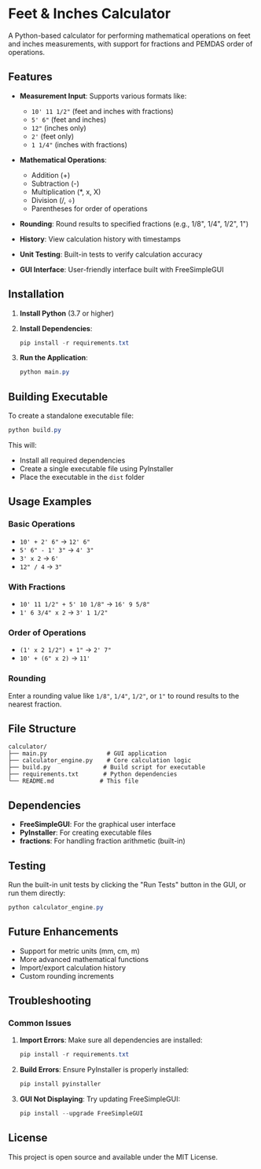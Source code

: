 # Feet & Inches Calculator

A Python-based calculator for performing mathematical operations on feet and inches measurements, with support for fractions and PEMDAS order of operations.

## Features

- **Measurement Input**: Supports various formats like:
  - `10' 11 1/2"` (feet and inches with fractions)
  - `5' 6"` (feet and inches)
  - `12"` (inches only)
  - `2'` (feet only)
  - `1 1/4"` (inches with fractions)

- **Mathematical Operations**: 
  - Addition (+)
  - Subtraction (-)
  - Multiplication (*, x, X)
  - Division (/, ÷)
  - Parentheses for order of operations

- **Rounding**: Round results to specified fractions (e.g., 1/8", 1/4", 1/2", 1")

- **History**: View calculation history with timestamps

- **Unit Testing**: Built-in tests to verify calculation accuracy

- **GUI Interface**: User-friendly interface built with FreeSimpleGUI

## Installation

1. **Install Python** (3.7 or higher)

2. **Install Dependencies**:
   ```powershell
   pip install -r requirements.txt
   ```

3. **Run the Application**:
   ```powershell
   python main.py
   ```

## Building Executable

To create a standalone executable file:

```powershell
python build.py
```

This will:
- Install all required dependencies
- Create a single executable file using PyInstaller
- Place the executable in the `dist` folder

## Usage Examples

### Basic Operations
- `10' + 2' 6"` → `12' 6"`
- `5' 6" - 1' 3"` → `4' 3"`
- `3' x 2` → `6'`
- `12" / 4` → `3"`

### With Fractions
- `10' 11 1/2" + 5' 10 1/8"` → `16' 9 5/8"`
- `1' 6 3/4" x 2` → `3' 1 1/2"`

### Order of Operations
- `(1' x 2 1/2") + 1"` → `2' 7"`
- `10' + (6" x 2)` → `11'`

### Rounding
Enter a rounding value like `1/8"`, `1/4"`, `1/2"`, or `1"` to round results to the nearest fraction.

## File Structure

```
calculator/
├── main.py                 # GUI application
├── calculator_engine.py    # Core calculation logic
├── build.py               # Build script for executable
├── requirements.txt       # Python dependencies
└── README.md             # This file
```

## Dependencies

- **FreeSimpleGUI**: For the graphical user interface
- **PyInstaller**: For creating executable files
- **fractions**: For handling fraction arithmetic (built-in)

## Testing

Run the built-in unit tests by clicking the "Run Tests" button in the GUI, or run them directly:

```powershell
python calculator_engine.py
```

## Future Enhancements

- Support for metric units (mm, cm, m)
- More advanced mathematical functions
- Import/export calculation history
- Custom rounding increments

## Troubleshooting

### Common Issues

1. **Import Errors**: Make sure all dependencies are installed:
   ```powershell
   pip install -r requirements.txt
   ```

2. **Build Errors**: Ensure PyInstaller is properly installed:
   ```powershell
   pip install pyinstaller
   ```

3. **GUI Not Displaying**: Try updating FreeSimpleGUI:
   ```powershell
   pip install --upgrade FreeSimpleGUI
   ```

## License

This project is open source and available under the MIT License.
